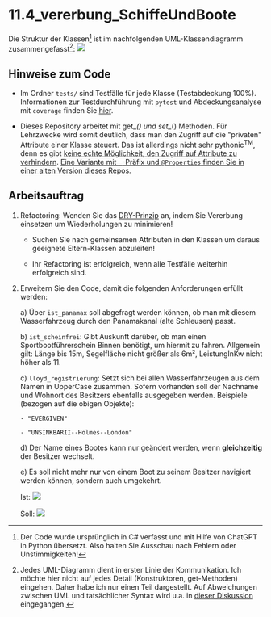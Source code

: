 # 11.4_vererbung_SchiffeUndBoote
Die Struktur der Klassen[^1] ist im nachfolgenden UML-Klassendiagramm zusammengefasst[^2]: 
[![](https://mermaid.ink/img/pako:eNrdVU1v2zAM_SuCThuWBKnt5sOHAet6XE_pqTAQKDZtC5GpTKabNkH--2jny03SFOhpm08K3-MT-SKJaxnbBGQoI4yNKst7rTKniggT7SAmbVHcPUaIlkBE8qkSyhhA8YPI6VlFvIQXXZIGx8sMqPsAlLMi9qIIJ0AETsxtUTCKlRMlmDrn2boaF_dQLiFrRBZGrzSxfMmko4xIlMugJDCGehFXKfhrKhW_FCbrbaD-ugJVAaEoybWD8wrcCkwrvolwu7iDUtOKC-x2vzdqbfU9-GYHrvviJqji_CLAP1nsPJ6rqsSKbXFn0MKszmLW0VnMcMFhq-xDWz8tktIIroxznaYXuzvhfGzj6W77KGAGU43TAvifxlBopDZh5kDTNUJuIb-G88lKM4XZFYrClcrNNN63dEYwwCe02mrMly34YNmjwvkVt47wP22UUQlftqWOc6pZ9AmjJixgZtZS49P-jrS9OjA-tmq2Sw9PhP4iy8q6m5RLibdKvwvvCH-rX6rpvosvCPzUTM-b-vpsdSJOjVzwnb5u5J7xXxj57tH6pJHHtLfKTfIh1uzTpO3slx3Jb26hdMIjrzE2kpRDAZEMeZlAqipD9ZypqaoiO3nFWIbkKujIapEogt2IlGHKw4qjkGiy7mE7Rptp2pELhTJcyxcZ3vhB73YYBGM_6I-8vn_jdeSrDEeD3njsjYe-7w0H_mDobTpyZS2r9nuDYDQYDm69fuD7fW9028g9NWBdx-YP6wRoVQ?type=png)](https://mermaid.live/edit#pako:eNrdVU1v2zAM_SuCThuWBKnt5sOHAet6XE_pqTAQKDZtC5GpTKabNkH--2jny03SFOhpm08K3-MT-SKJaxnbBGQoI4yNKst7rTKniggT7SAmbVHcPUaIlkBE8qkSyhhA8YPI6VlFvIQXXZIGx8sMqPsAlLMi9qIIJ0AETsxtUTCKlRMlmDrn2boaF_dQLiFrRBZGrzSxfMmko4xIlMugJDCGehFXKfhrKhW_FCbrbaD-ugJVAaEoybWD8wrcCkwrvolwu7iDUtOKC-x2vzdqbfU9-GYHrvviJqji_CLAP1nsPJ6rqsSKbXFn0MKszmLW0VnMcMFhq-xDWz8tktIIroxznaYXuzvhfGzj6W77KGAGU43TAvifxlBopDZh5kDTNUJuIb-G88lKM4XZFYrClcrNNN63dEYwwCe02mrMly34YNmjwvkVt47wP22UUQlftqWOc6pZ9AmjJixgZtZS49P-jrS9OjA-tmq2Sw9PhP4iy8q6m5RLibdKvwvvCH-rX6rpvosvCPzUTM-b-vpsdSJOjVzwnb5u5J7xXxj57tH6pJHHtLfKTfIh1uzTpO3slx3Jb26hdMIjrzE2kpRDAZEMeZlAqipD9ZypqaoiO3nFWIbkKujIapEogt2IlGHKw4qjkGiy7mE7Rptp2pELhTJcyxcZ3vhB73YYBGM_6I-8vn_jdeSrDEeD3njsjYe-7w0H_mDobTpyZS2r9nuDYDQYDm69fuD7fW9028g9NWBdx-YP6wRoVQ)

## Hinweise zum Code
- Im Ordner `tests/` sind Testfälle für jede Klasse (Testabdeckung 100%). Informationen zur Testdurchführung mit `pytest` und Abdeckungsanalyse mit `coverage` finden Sie [hier](https://gso-schule-koeln.gitbook.io/fu1).

- Dieses Repository arbeitet mit get_*() und set_*() Methoden. Für Lehrzwecke wird somit deutlich, dass man den Zugriff auf die "privaten" Attribute einer Klasse steuert. Das ist allerdings nicht sehr pythonic<sup>TM</sup>, denn es gibt [keine echte Möglichkeit, den Zugriff auf Attribute zu verhindern](https://docs.python.org/3/tutorial/classes.html#private-variables). [Eine Variante mit `_`-Präfix und `@Properties` finden Sie in einer alten Version dieses Repos](https://github.com/gsoTH/11.4_vererbung_SchiffeUndBoote/tree/f77c4745bf010f2622e53c6af7c0e43dfcbe00a3).

## Arbeitsauftrag
1)  Refactoring: Wenden Sie das [DRY-Prinzip](https://www.generic.de/blog/dry-vs-kiss-clean-code-prinzipien) an, indem Sie Vererbung einsetzen um Wiederholungen zu minimieren!

    - Suchen Sie nach gemeinsamen Attributen in den Klassen um daraus geeignete Eltern-Klassen abzuleiten!

    - Ihr Refactoring ist erfolgreich, wenn alle Testfälle weiterhin erfolgreich sind.

2)  Erweitern Sie den Code, damit die folgenden Anforderungen erfüllt werden:

    a)  Über `ist_panamax` soll abgefragt werden können, ob man mit diesem Wasserfahrzeug durch den Panamakanal (alte Schleusen) passt.

    b)  `ist_scheinfrei`: Gibt Auskunft darüber, ob man einen Sportbootführerschein Binnen benötigt, um hiermit zu fahren. Allgemein gilt: Länge bis 15m, Segelfläche nicht größer als 6m², LeistungInKw nicht höher als 11.

    c)  `lloyd_registrierung`: Setzt sich bei allen Wasserfahrzeugen aus dem Namen in UpperCase zusammen. Sofern vorhanden soll der Nachname und Wohnort des Besitzers ebenfalls ausgegeben werden. Beispiele (bezogen auf die obigen Objekte):

        - "EVERGIVEN"

        - "UNSINKBARII--Holmes--London"

    d)  Der Name eines Bootes kann nur geändert werden, wenn **gleichzeitig** der Besitzer wechselt.

    e)  Es soll nicht mehr nur von einem Boot zu seinem Besitzer navigiert werden können, sondern auch umgekehrt.

    Ist:
    [![](https://mermaid.ink/img/pako:eNotjb0OwjAQg18lurl9gQwMiJGJrrcciVsi5QcllwGqvjtB4MmyLX87ueJBlji7KK1dgmxVEmcfKpyGks31xtkMLdgQ76WomeeTOaMFfaP-OpoooSYJflzt34xJH0hgssN6rNKj8qAcYypdy_LKjqzWjon604vijya7Smw4PqqANBw?type=png)](https://mermaid.live/edit#pako:eNotjb0OwjAQg18lurl9gQwMiJGJrrcciVsi5QcllwGqvjtB4MmyLX87ueJBlji7KK1dgmxVEmcfKpyGks31xtkMLdgQ76WomeeTOaMFfaP-OpoooSYJflzt34xJH0hgssN6rNKj8qAcYypdy_LKjqzWjon604vijya7Smw4PqqANBw)

    Soll:
    [![](https://mermaid.ink/img/pako:eNotjb0OwjAQg18lurl9gYyIkYmutxyJWyLlByWXAaq-e4PAk2Vb_nZyxYMscXZRWrsG2aokzj5UOA0lm9udsxlasCE-SlEzz-aCFvSD-qtoooSaJPjxtH8zJn0igckO67FKj8oDcoypdC3LOzuyWjsm6i8vij-Z7Cqx4TgBf4kz3g?type=png)](https://mermaid.live/edit#pako:eNotjb0OwjAQg18lurl9gYyIkYmutxyJWyLlByWXAaq-e4PAk2Vb_nZyxYMscXZRWrsG2aokzj5UOA0lm9udsxlasCE-SlEzz-aCFvSD-qtoooSaJPjxtH8zJn0igckO67FKj8oDcoypdC3LOzuyWjsm6i8vij-Z7Cqx4TgBf4kz3g)

[^1]: Der Code wurde ursprünglich in C# verfasst und mit Hilfe von ChatGPT in Python übersetzt. Also halten Sie Ausschau nach Fehlern oder Unstimmigkeiten!

[^2]: Jedes UML-Diagramm dient in erster Linie der Kommunikation. Ich möchte hier nicht auf jedes Detail (Konstruktoren, get-Methoden) eingehen. Daher habe ich nur einen Teil dargestellt. Auf Abweichungen zwischen UML und tatsächlicher Syntax wird u.a. in [dieser Diskussion](https://stackoverflow.com/questions/470097/how-to-represent-a-c-sharp-property-in-uml) eingegangen.

